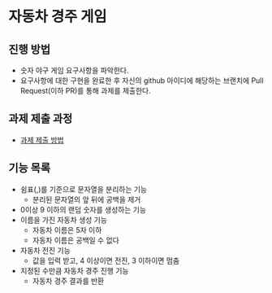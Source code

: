 # 자동차 경주 게임
## 진행 방법
* 숫자 야구 게임 요구사항을 파악한다.
* 요구사항에 대한 구현을 완료한 후 자신의 github 아이디에 해당하는 브랜치에 Pull Request(이하 PR)를 통해 과제를 제출한다.

## 과제 제출 과정
* [과제 제출 방법](https://github.com/next-step/nextstep-docs/tree/master/precourse)

## 기능 목록
* 쉼표(,)를 기준으로 문자열을 분리하는 기능
    * 분리된 문자열의 앞 뒤에 공백을 제거
* 0이상 9 이하의 랜덤 숫자를 생성하는 기능
* 이름을 가진 자동차 생성 기능
    * 자동차 이름은 5자 이하
    * 자동차 이름은 공백일 수 없다
* 자동차 전진 기능
    * 값을 입력 받고, 4 이상이면 전진, 3 이하이면 멈춤
* 지정된 수만큼 자동차 경주 진행 기능
    * 자동차 경주 결과를 반환